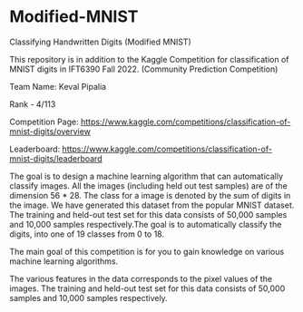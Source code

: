 # Modified-MNIST
Classifying Handwritten Digits (Modified MNIST)

This repository is in addition to the Kaggle Competition for classification of MNIST digits in IFT6390 Fall 2022. (Community Prediction Competition)

Team Name: Keval Pipalia

Rank - 4/113

Competition Page: https://www.kaggle.com/competitions/classification-of-mnist-digits/overview

Leaderboard: https://www.kaggle.com/competitions/classification-of-mnist-digits/leaderboard


The goal is to design a machine learning algorithm that can automatically classify images. All the images (including held out test samples) are of the dimension 56 * 28. The class for a image is denoted by the sum of digits in the image. We have generated this dataset from the popular MNIST dataset. The training and held-out test set for this data consists of 50,000 samples and 10,000 samples respectively.The goal is to automatically classify the digits, into one of 19 classes from 0 to 18.

The main goal of this competition is for you to gain knowledge on various machine learning algorithms.

The various features in the data corresponds to the pixel values of the images. The training and held-out test set
for this data consists of 50,000 samples and 10,000 samples respectively.